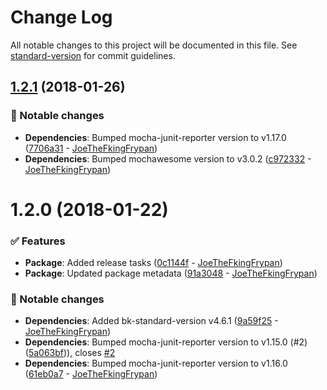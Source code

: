 # Change Log

All notable changes to this project will be documented in this file. See [standard-version](https://github.com/conventional-changelog/standard-version) for commit guidelines.

<a name="1.2.1"></a>
## [1.2.1](https://github.com/sportheroes/mochawesome-junit-reporter/compare/v1.2.0...v1.2.1) (2018-01-26)


### 🔄 Notable changes

* **Dependencies**: Bumped mocha-junit-reporter version to v1.17.0 ([7706a31](https://github.com/sportheroes/mochawesome-junit-reporter/commit/7706a31) - [JoeTheFkingFrypan](https://github.com/JoeTheFkingFrypan))
* **Dependencies**: Bumped mochawesome version to v3.0.2 ([c972332](https://github.com/sportheroes/mochawesome-junit-reporter/commit/c972332) - [JoeTheFkingFrypan](https://github.com/JoeTheFkingFrypan))



<a name="1.2.0"></a>
# 1.2.0 (2018-01-22)


### ✅ Features

* **Package**: Added release tasks ([0c1144f](https://github.com/sportheroes/mochawesome-junit-reporter/commit/0c1144f) - [JoeTheFkingFrypan](https://github.com/JoeTheFkingFrypan))
* **Package**: Updated package metadata ([91a3048](https://github.com/sportheroes/mochawesome-junit-reporter/commit/91a3048) - [JoeTheFkingFrypan](https://github.com/JoeTheFkingFrypan))

### 🔄 Notable changes

* **Dependencies**: Added bk-standard-version v4.6.1 ([9a59f25](https://github.com/sportheroes/mochawesome-junit-reporter/commit/9a59f25) - [JoeTheFkingFrypan](https://github.com/JoeTheFkingFrypan))
* **Dependencies**: Bumped mocha-junit-reporter version to v1.15.0 (#2) ([5a063bf](https://github.com/sportheroes/mochawesome-junit-reporter/commit/5a063bf))), closes [#2](https://github.com/sportheroes/mochawesome-junit-reporter/issues/2)
* **Dependencies**: Bumped mocha-junit-reporter version to v1.16.0 ([61eb0a7](https://github.com/sportheroes/mochawesome-junit-reporter/commit/61eb0a7) - [JoeTheFkingFrypan](https://github.com/JoeTheFkingFrypan))
